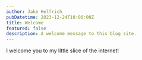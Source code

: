 ```yaml
---
author: Jake Helfrich
pubDatetime: 2023-12-24T10:00:00Z
title: Welcome
featured: false
description: A welcome message to this blog site.
---
```


I welcome you to my little slice of the internet!
